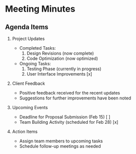  # Meeting Minutes

## Agenda Items

1. Project Updates
    - Completed Tasks:
        1. Design Revisions (now complete)
        2. Code Optimization (now optimized)
    - Ongoing Tasks:
        1. Testing Phase (currently in progress)
        2. User Interface Improvements [x]

2. Client Feedback
    - Positive feedback received for the recent updates
    - Suggestions for further improvements have been noted

3. Upcoming Events
    - Deadline for Proposal Submission (Feb 15) [ ]
    - Team Building Activity (scheduled for Feb 28) [x]

4. Action Items
    - Assign team members to upcoming tasks
    - Schedule follow-up meetings as needed
